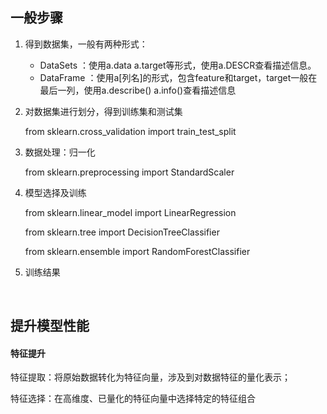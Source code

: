 ## 一般步骤

1. 得到数据集，一般有两种形式：

   - DataSets ：使用a.data a.target等形式，使用a.DESCR查看描述信息。
   - DataFrame ：使用a[列名]的形式，包含feature和target，target一般在最后一列，使用a.describe() a.info()查看描述信息

2. 对数据集进行划分，得到训练集和测试集

   from sklearn.cross_validation import train_test_split

3. 数据处理：归一化

   from sklearn.preprocessing import StandardScaler

4. 模型选择及训练

   from sklearn.linear_model import LinearRegression

   from sklearn.tree import DecisionTreeClassifier

   from sklearn.ensemble import RandomForestClassifier

5. 训练结果

   ​

## 提升模型性能

#### 特征提升

特征提取：将原始数据转化为特征向量，涉及到对数据特征的量化表示；

特征选择：在高维度、已量化的特征向量中选择特定的特征组合


